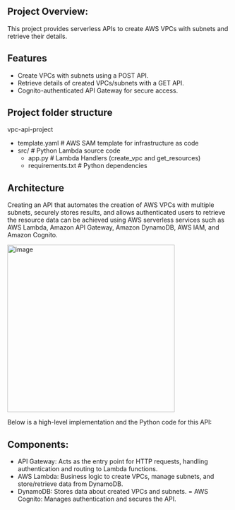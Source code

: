 ## Project Overview: 

This project provides serverless APIs to create AWS VPCs with subnets and retrieve their details.

## Features
- Create VPCs with subnets using a POST API.
- Retrieve details of created VPCs/subnets with a GET API.
- Cognito-authenticated API Gateway for secure access.

## Project folder structure
vpc-api-project
 - template.yaml         # AWS SAM template for infrastructure as code
 - src/                  # Python Lambda source code
    - app.py            # Lambda Handlers (create_vpc and get_resources)
    - requirements.txt  # Python dependencies


## Architecture
Creating an API that automates the creation of AWS VPCs with multiple subnets, securely stores results, and allows authenticated users to retrieve the resource data can be achieved using AWS serverless services such as AWS Lambda, Amazon API Gateway, Amazon DynamoDB, AWS IAM, and Amazon Cognito.


   <img width="379" alt="image" src="https://github.com/user-attachments/assets/0c6d0139-d067-4ddb-a207-f38995f3ab60" />


                


Below is a high-level implementation and the Python code for this API:

## Components:
- API Gateway: Acts as the entry point for HTTP requests, handling authentication and routing to Lambda functions.
- AWS Lambda: Business logic to create VPCs, manage subnets, and store/retrieve data from DynamoDB.
- DynamoDB: Stores data about created VPCs and subnets.
= AWS Cognito: Manages authentication and secures the API.

